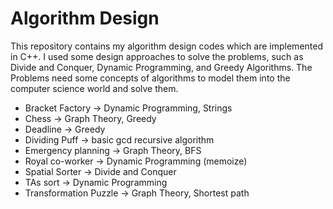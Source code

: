 # Algorithm Design
This repository contains my algorithm design codes which are implemented in C++. I used some design approaches to solve the problems, such as Divide and Conquer, Dynamic Programming, and Greedy Algorithms. The Problems need some concepts of algorithms to model them into the computer science world and solve them.
* Bracket Factory -> Dynamic Programming, Strings
* Chess -> Graph Theory, Greedy
* Deadline -> Greedy
* Dividing Puff -> basic gcd recursive algorithm 
* Emergency planning -> Graph Theory, BFS
* Royal co-worker -> Dynamic Programming (memoize)
* Spatial Sorter -> Divide and Conquer
* TAs sort -> Dynamic Programming
* Transformation Puzzle -> Graph Theory, Shortest path
